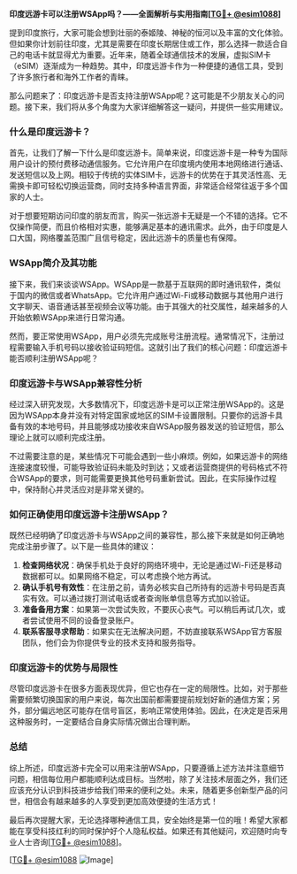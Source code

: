 **印度远游卡可以注册WSApp吗？——全面解析与实用指南[[TG💪+ @esim1088](https://t.me/s/esim1088)]**

提到印度旅行，大家可能会想到壮丽的泰姬陵、神秘的恒河以及丰富的文化体验。但如果你计划前往印度，尤其是需要在印度长期居住或工作，那么选择一款适合自己的电话卡就显得尤为重要。近年来，随着全球通信技术的发展，虚拟SIM卡（eSIM）逐渐成为一种趋势。其中，印度远游卡作为一种便捷的通信工具，受到了许多旅行者和海外工作者的青睐。

那么问题来了：印度远游卡是否支持注册WSApp呢？这可能是不少朋友关心的问题。接下来，我们将从多个角度为大家详细解答这一疑问，并提供一些实用建议。

### 什么是印度远游卡？

首先，让我们了解一下什么是印度远游卡。简单来说，印度远游卡是一种专为国际用户设计的预付费移动通信服务。它允许用户在印度境内使用本地网络进行通话、发送短信以及上网。相较于传统的实体SIM卡，远游卡的优势在于其灵活性高、无需换卡即可轻松切换运营商，同时支持多种语言界面，非常适合经常往返于多个国家的人士。

对于想要短期访问印度的朋友而言，购买一张远游卡无疑是一个不错的选择。它不仅操作简便，而且价格相对实惠，能够满足基本的通讯需求。此外，由于印度是人口大国，网络覆盖范围广且信号稳定，因此远游卡的质量也有保障。

### WSApp简介及其功能

接下来，我们来谈谈WSApp。WSApp是一款基于互联网的即时通讯软件，类似于国内的微信或者WhatsApp。它允许用户通过Wi-Fi或移动数据与其他用户进行文字聊天、语音通话甚至视频会议等功能。由于其强大的社交属性，越来越多的人开始依赖WSApp来进行日常沟通。

然而，要正常使用WSApp，用户必须先完成账号注册流程。通常情况下，注册过程需要输入手机号码以接收验证码短信。这就引出了我们的核心问题：印度远游卡能否顺利注册WSApp呢？

### 印度远游卡与WSApp兼容性分析

经过深入研究发现，大多数情况下，印度远游卡是可以正常注册WSApp的。这是因为WSApp本身并没有对特定国家或地区的SIM卡设置限制。只要你的远游卡具备有效的本地号码，并且能够成功接收来自WSApp服务器发送的验证短信，那么理论上就可以顺利完成注册。

不过需要注意的是，某些情况下可能会遇到一些小麻烦。例如，如果远游卡的网络连接速度较慢，可能导致验证码未能及时到达；又或者运营商提供的号码格式不符合WSApp的要求，则可能需要更换其他号码重新尝试。因此，在实际操作过程中，保持耐心并灵活应对是非常关键的。

### 如何正确使用印度远游卡注册WSApp？

既然已经明确了印度远游卡与WSApp之间的兼容性，那么接下来就是如何正确地完成注册步骤了。以下是一些具体的建议：

1. **检查网络状况**：确保手机处于良好的网络环境中，无论是通过Wi-Fi还是移动数据都可以。如果网络不稳定，可以考虑换个地方再试。
2. **确认手机号有效性**：在注册之前，请务必核实自己所持有的远游卡号码是否真实有效。可以通过拨打测试电话或者查询账单信息等方式加以验证。
3. **准备备用方案**：如果第一次尝试失败，不要灰心丧气。可以稍后再试几次，或者尝试使用不同的设备登录账户。
4. **联系客服寻求帮助**：如果实在无法解决问题，不妨直接联系WSApp官方客服团队，他们会为你提供专业的技术支持和服务指导。

### 印度远游卡的优势与局限性

尽管印度远游卡在很多方面表现优异，但它也存在一定的局限性。比如，对于那些需要频繁切换国家的用户来说，每次出国前都需要提前规划好新的通信方案；另外，部分偏远地区可能存在信号盲区，影响正常使用体验。因此，在决定是否采用这种服务时，一定要结合自身实际情况做出合理判断。

### 总结

综上所述，印度远游卡完全可以用来注册WSApp，只要遵循上述方法并注意细节问题，相信每位用户都能顺利达成目标。当然啦，除了关注技术层面之外，我们还应该充分认识到科技进步给我们带来的便利之处。未来，随着更多创新型产品的问世，相信会有越来越多的人享受到更加高效便捷的生活方式！

最后再次提醒大家，无论选择哪种通信工具，安全始终是第一位的哦！希望大家都能在享受科技红利的同时保护好个人隐私权益。如果还有其他疑问，欢迎随时向专业人士咨询[[TG💪+ @esim1088](https://t.me/s/esim1088)]。

[[TG💪+ @esim1088](https://t.me/s/esim1088) ![Image](https://i.postimg.cc/4NQfJmqS/Snipaste-2025-05-13-00-14-12.png)]